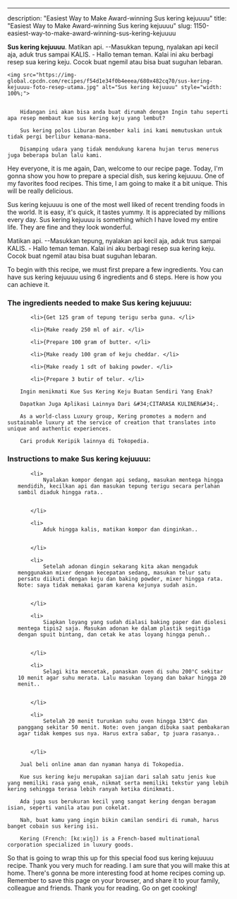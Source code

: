 ---
description: "Easiest Way to Make Award-winning Sus kering kejuuuu"
title: "Easiest Way to Make Award-winning Sus kering kejuuuu"
slug: 1150-easiest-way-to-make-award-winning-sus-kering-kejuuuu

<p>
	<strong>Sus kering kejuuuu</strong>. 
	Matikan api. --Masukkan tepung, nyalakan api kecil aja, aduk trus sampai KALIS. - Hallo teman teman. Kalai ini aku berbagi resep sua kering keju. Cocok buat ngemil atau bisa buat suguhan lebaran.
</p>
<p>
	
	<img src="https://img-global.cpcdn.com/recipes/f54d1e34f0b4eeea/680x482cq70/sus-kering-kejuuuu-foto-resep-utama.jpg" alt="Sus kering kejuuuu" style="width: 100%;">
	
	
		Hidangan ini akan bisa anda buat dirumah dengan Ingin tahu seperti apa resep membaut kue sus kering keju yang lembut?
	
		Sus kering polos Liburan Desember kali ini kami memutuskan untuk tidak pergi berlibur kemana-mana.
	
		Disamping udara yang tidak mendukung karena hujan terus menerus juga beberapa bulan lalu kami.
	
</p>
<p>
	Hey everyone, it is me again, Dan, welcome to our recipe page. Today, I'm gonna show you how to prepare a special dish, sus kering kejuuuu. One of my favorites food recipes. This time, I am going to make it a bit unique. This will be really delicious.
</p>
	
<p>
	Sus kering kejuuuu is one of the most well liked of recent trending foods in the world. It is easy, it's quick, it tastes yummy. It is appreciated by millions every day. Sus kering kejuuuu is something which I have loved my entire life. They are fine and they look wonderful.
</p>
<p>
	Matikan api. --Masukkan tepung, nyalakan api kecil aja, aduk trus sampai KALIS. - Hallo teman teman. Kalai ini aku berbagi resep sua kering keju. Cocok buat ngemil atau bisa buat suguhan lebaran.
</p>

<p>
To begin with this recipe, we must first prepare a few ingredients. You can have sus kering kejuuuu using 6 ingredients and 6 steps. Here is how you can achieve it.
</p>

<h3>The ingredients needed to make Sus kering kejuuuu:</h3>

<ol>
	
		<li>{Get 125 gram of tepung terigu serba guna. </li>
	
		<li>{Make ready 250 ml of air. </li>
	
		<li>{Prepare 100 gram of butter. </li>
	
		<li>{Make ready 100 gram of keju cheddar. </li>
	
		<li>{Make ready 1 sdt of baking powder. </li>
	
		<li>{Prepare 3 butir of telur. </li>
	
</ol>
<p>
	
		Ingin menikmati Kue Sus Kering Keju Buatan Sendiri Yang Enak?
	
		Dapatkan Juga Aplikasi Lainnya Dari &#34;CITARASA KULINER&#34;.
	
		As a world-class Luxury group, Kering promotes a modern and sustainable luxury at the service of creation that translates into unique and authentic experiences.
	
		Cari produk Keripik lainnya di Tokopedia.
	
</p>

<h3>Instructions to make Sus kering kejuuuu:</h3>

<ol>
	
		<li>
			Nyalakan kompor dengan api sedang, masukan mentega hingga mendidih, kecilkan api dan masukan tepung terigu secara perlahan sambil diaduk hingga rata..
			
			
		</li>
	
		<li>
			Aduk hingga kalis, matikan kompor dan dinginkan..
			
			
		</li>
	
		<li>
			Setelah adonan dingin sekarang kita akan mengaduk menggunakan mixer dengan kecepatan sedang, masukan telur satu persatu diikuti dengan keju dan baking powder, mixer hingga rata. Note: saya tidak memakai garam karena kejunya sudah asin.
			
			
		</li>
	
		<li>
			Siapkan loyang yang sudah dialasi baking paper dan diolesi mentega tipis2 saja. Masukan adonan ke dalam plastik segitiga dengan spuit bintang, dan cetak ke atas loyang hingga penuh..
			
			
		</li>
	
		<li>
			Selagi kita mencetak, panaskan oven di suhu 200°C sekitar 10 menit agar suhu merata. Lalu masukan loyang dan bakar hingga 20 menit..
			
			
		</li>
	
		<li>
			Setelah 20 menit turunkan suhu oven hingga 130°C dan panggang sekitar 50 menit. Note: oven jangan dibuka saat pembakaran agar tidak kempes sus nya. Harus extra sabar, tp juara rasanya..
			
			
		</li>
	
</ol>

<p>
	
		Jual beli online aman dan nyaman hanya di Tokopedia.
	
		Kue sus kering keju merupakan sajian dari salah satu jenis kue yang memiliki rasa yang enak, nikmat serta memiliki tekstur yang lebih kering sehingga terasa lebih ranyah ketika dinikmati.
	
		Ada juga sus berukuran kecil yang sangat kering dengan beragam isian, seperti vanila atau pun cokelat.
	
		Nah, buat kamu yang ingin bikin camilan sendiri di rumah, harus banget cobain sus kering isi.
	
		Kering (French: [kɛːʁiŋ]) is a French-based multinational corporation specialized in luxury goods.
	
</p>

<p>
	So that is going to wrap this up for this special food sus kering kejuuuu recipe. Thank you very much for reading. I am sure that you will make this at home. There's gonna be more interesting food at home recipes coming up. Remember to save this page on your browser, and share it to your family, colleague and friends. Thank you for reading. Go on get cooking!
</p>
